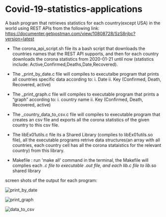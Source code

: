 # Covid-19-statistics-applications
A bash program that retrieves statistics for each country(except USA) in the world using REST APIs from the following link: https://documenter.getpostman.com/view/10808728/SzS8rjbc?version=latest

- The corona_api_script.sh file its a bash script that downloads the countries names that the REST API supports, 
and then for each country downloads the corona statistics from 2020-01-21 until now (statistics include: Active,Confirmed,Deaths,Date,Recovered).


- The _print_by_date.c file will compiles to executalbe program that prints all countries specific data according to:
i. Date
ii. Key (Confirmed, Death, Recovered, active)

- The _print_graph.c file will compiles to  executable program that prints a “graph” according to:
i.	country name
ii.	Key (Confirmed, Death, Recovered, active)

- The _country_data_to_csv.c file will compiles to  executable program that creates an csv file and exports all the corona statistics of the given country to this csv file.

- The libEx01utils.c file its a Shared Library (complies to libEx01utils.so file), all the executable programs retrive data structures(an array with all countries, each country cell has all the corona stataistics for the relevant country) from this library.

- Makefile : run 'make all' command in the terminal,
the Makefile will complies each *.c  file to executable  *.out file, and each lib*.c file to lib*.so shared library

screen shots of the output for each program:

![print_by_date](https://user-images.githubusercontent.com/62330191/101274690-dacf8a80-37a8-11eb-8748-e0aa9833ff5f.PNG)

![print_graph](https://user-images.githubusercontent.com/62330191/101274603-47965500-37a8-11eb-8b52-2fa2b7e39b61.png)

![data_to_csv](https://user-images.githubusercontent.com/62330191/101274620-63016000-37a8-11eb-957b-a35405434557.png)

